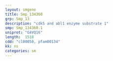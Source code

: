 ```yaml
---
layout: smgene
title: Smp_134360
grp: Smp_13
description: "cdk5 and abl1 enzyme substrate 1"
smp: Smp_134360.1
uniprot: "G4VQ16"
length:  1518
cdd: "cl00050, pfam00134"
kk: ns
categories: sm
---
```

